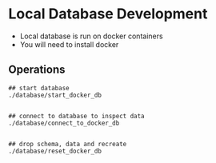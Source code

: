 # Local Database Development

- Local database is run on docker containers
- You will need to install docker


## Operations

```
## start database
./database/start_docker_db


## connect to database to inspect data
./database/connect_to_docker_db


## drop schema, data and recreate
./database/reset_docker_db
```

